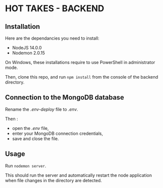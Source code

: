 # HOT TAKES - BACKEND #

## Installation ##

Here are the dependancies you need to install:
- NodeJS 14.0.0
- Nodemon 2.0.15

On Windows, these installations require to use PowerShell in administrator mode.

Then, clone this repo, and run `npm install` from the console of the backend directory.

## Connection to the MongoDB database ##

Rename the *.env-deploy* file to *.env*.

Then :
- open the *.env* file,
- enter your MongoDB connection credentials,
- save and close the file.

## Usage ##

Run `nodemon server`. 

This should run the server and automatically restart the node application when file changes in the directory are detected.
